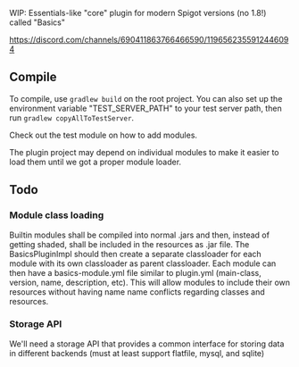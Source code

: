 WIP: Essentials-like "core" plugin for modern Spigot versions (no 1.8!) called "Basics"

https://discord.com/channels/690411863766466590/1196562355912446094

## Compile
To compile, use `gradlew build` on the root project. You can also set up the environment variable "TEST_SERVER_PATH" to your test server path, then run `gradlew copyAllToTestServer`.

Check out the test module on how to add modules.

The plugin project may depend on individual modules to make it easier to load them until we got a proper module loader.

## Todo
### Module class loading
Builtin modules shall be compiled into normal .jars and then, instead of getting shaded, shall be included in the resources
as .jar file. The BasicsPluginImpl should then create a separate classloader for each module with its own classloader
as parent classloader. Each module can then have a basics-module.yml file similar to plugin.yml
(main-class, version, name, description, etc). This will allow modules to include their own resources
without having name name conflicts regarding classes and resources.

### Storage API
We'll need a storage API that provides a common interface for storing data in different backends (must at least support flatfile, mysql, and sqlite)